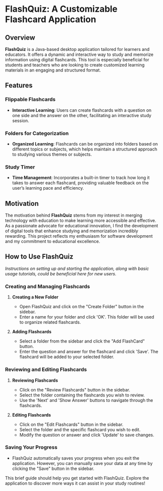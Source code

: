# FlashQuiz: A Customizable Flashcard Application

## Overview
**FlashQuiz** is a Java-based desktop application tailored for learners and educators. It offers a dynamic and interactive way to study and memorize information using digital flashcards. This tool is especially beneficial for students and teachers who are looking to create customized learning materials in an engaging and structured format.

## Features

### Flippable Flashcards
- **Interactive Learning**: Users can create flashcards with a question on one side and the answer on the other, facilitating an interactive study session.

### Folders for Categorization
- **Organized Learning**: Flashcards can be organized into folders based on different topics or subjects, which helps maintain a structured approach to studying various themes or subjects.

### Study Timer
- **Time Management**: Incorporates a built-in timer to track how long it takes to answer each flashcard, providing valuable feedback on the user’s learning pace and efficiency.

## Motivation
The motivation behind **FlashQuiz** stems from my interest in merging technology with education to make learning more accessible and effective. As a passionate advocate for educational innovation, I find the development of digital tools that enhance studying and memorization incredibly rewarding. This project reflects my enthusiasm for software development and my commitment to educational excellence.

## How to Use FlashQuiz
*Instructions on setting up and starting the application, along with basic usage tutorials, could be beneficial here for new users.*
### Creating and Managing Flashcards

1. **Creating a New Folder**
    - Open FlashQuiz and click on the "Create Folder" button in the sidebar.
    - Enter a name for your folder and click 'OK'. This folder will be used to organize related flashcards.

2. **Adding Flashcards**
    - Select a folder from the sidebar and click the "Add FlashCard" button.
    - Enter the question and answer for the flashcard and click 'Save'. The flashcard will be added to your selected folder.

### Reviewing and Editing Flashcards

1. **Reviewing Flashcards**
    - Click on the "Review Flashcards" button in the sidebar.
    - Select the folder containing the flashcards you wish to review.
    - Use the 'Next' and 'Show Answer' buttons to navigate through the flashcards.

2. **Editing Flashcards**
    - Click on the "Edit Flashcards" button in the sidebar.
    - Select the folder and the specific flashcard you wish to edit.
    - Modify the question or answer and click 'Update' to save changes.

### Saving Your Progress

- FlashQuiz automatically saves your progress when you exit the application. However, you can manually save your data at any time by clicking the "Save" button in the sidebar.

This brief guide should help you get started with FlashQuiz. Explore the application to discover more ways it can assist in your study routines!
